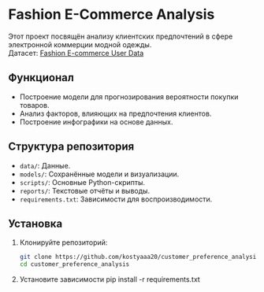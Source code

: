 # Fashion E-Commerce Analysis

Этот проект посвящён анализу клиентских предпочтений в сфере электронной коммерции модной одежды.  
Датасет: [Fashion E-commerce User Data](https://www.kaggle.com/datasets/utkarshx27/fashion-ecommerce-user-data)

## Функционал
- Построение модели для прогнозирования вероятности покупки товаров.
- Анализ факторов, влияющих на предпочтения клиентов.
- Построение инфографики на основе данных.

## Структура репозитория
- `data/`: Данные.
- `models/`: Сохранённые модели и визуализации.
- `scripts/`: Основные Python-скрипты.
- `reports/`: Текстовые отчёты и выводы.
- `requirements.txt`: Зависимости для воспроизводимости.

## Установка
1. Клонируйте репозиторий:
   ```bash
   git clone https://github.com/kostyaaa20/customer_preference_analysis.git
   cd customer_preference_analysis
2. Установите зависимости
      pip install -r requirements.txt
